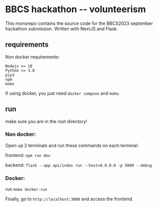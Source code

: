 # BBCS hackathon -- volunteerism

This monorepo contains the source code for the BBCS2023 september hackathon submission.
Written with NextJS and Flask.

## requirements

Non docker requirements:

```
Nodejs >= 18
Python >= 3.8
pip3
npm
make
```

If using docker, you just need `docker compose` and `make`.

## run

make sure you are in the root directory!

### Non docker:

Open up 2 terminals and run these commands on each terminal:

frontend: `npm run dev`

backend: `flask --app api/index run --host=0.0.0.0 -p 5000 --debug`

### Docker:

run `make docker-run`

Finally, go to `http://localhost:3000` and access the frontend.
